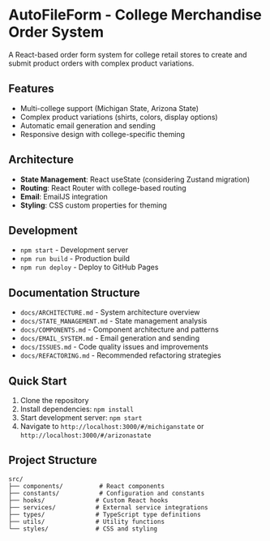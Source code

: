 # AutoFileForm - College Merchandise Order System

A React-based order form system for college retail stores to create and submit product orders with complex product variations.

## Features
- Multi-college support (Michigan State, Arizona State)
- Complex product variations (shirts, colors, display options)
- Automatic email generation and sending
- Responsive design with college-specific theming

## Architecture
- **State Management**: React useState (considering Zustand migration)
- **Routing**: React Router with college-based routing
- **Email**: EmailJS integration
- **Styling**: CSS custom properties for theming

## Development
- `npm start` - Development server
- `npm run build` - Production build
- `npm run deploy` - Deploy to GitHub Pages

## Documentation Structure
- `docs/ARCHITECTURE.md` - System architecture overview
- `docs/STATE_MANAGEMENT.md` - State management analysis
- `docs/COMPONENTS.md` - Component architecture and patterns
- `docs/EMAIL_SYSTEM.md` - Email generation and sending
- `docs/ISSUES.md` - Code quality issues and improvements
- `docs/REFACTORING.md` - Recommended refactoring strategies

## Quick Start
1. Clone the repository
2. Install dependencies: `npm install`
3. Start development server: `npm start`
4. Navigate to `http://localhost:3000/#/michiganstate` or `http://localhost:3000/#/arizonastate`

## Project Structure
```
src/
├── components/          # React components
├── constants/           # Configuration and constants
├── hooks/              # Custom React hooks
├── services/           # External service integrations
├── types/              # TypeScript type definitions
├── utils/              # Utility functions
└── styles/             # CSS and styling
```

